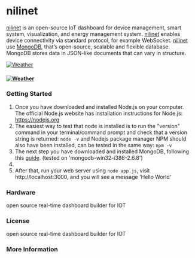 # nilinet

[nilinet](http://www.nilinet.com) is an open-source IoT dashboard for device management, smart system, visualization, and energy management system. [nilinet](http://www.nilinet.com) enables device connectivity via standard protocol, for example WebSocket. [nilinet](http://www.nilinet.com) use [MongoDB](https://www.mongodb.com/), that’s open-source, scalable and flexible database. MongoDB stores data in JSON-like documents that can vary in structure. 

[![Weather](https://raw.githubusercontent.com/alialaei110/nilinet/master/aliii1111.PNG)](http://www.nilinet.com)

#### [![Weather](https://raw.githubusercontent.com/alialaei110/nilinet/master/video_2018-08-1_23-37-04.gif)](http://www.nilinet.com)

### Getting Started
1. Once you have downloaded and installed Node.js on your computer. The official Node.js website has installation instructions for Node.js: https://nodejs.org
2. The easiest way to test that node is installed is to run the "version" command in your terminal/command prompt and check that a version string is returned:
```node -v``` and Nodejs package manager NPM should also have been installed, can be tested in the same way:
```npm -v```
3. The next step you have downloaded and installed MongoDB, following this [guide](https://nodepressjs.com/install-mongodb). (tested on 'mongodb-win32-i386-2.6.8')
4. 
5. After that, run your web server using ```node app.js```, visit http://localhost:3000, and you will see a message 'Hello World'


### Hardware
open source real-time dashboard builder for IOT



### License
open source real-time dashboard builder for IOT

### More Information
